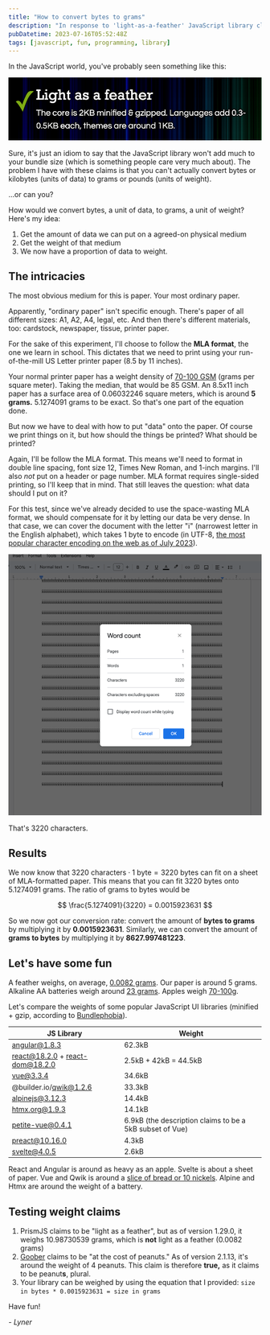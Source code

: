 ```yaml
---
title: "How to convert bytes to grams"
description: "In response to 'light-as-a-feather' JavaScript library claims"
pubDatetime: 2023-07-16T05:52:48Z
tags: [javascript, fun, programming, library]
---
```


In the JavaScript world, you've probably seen something like this:

![Example from the [PrismJS](https://prismjs.com/) website](../../assets/light-as-a-feather.png)

Sure, it's just an idiom to say that the JavaScript library won't add much to your bundle size (which is something people care very much about). The problem I have with these claims is that you can't actually convert bytes or kilobytes (units of data) to grams or pounds (units of weight).

...or can you?

How would we convert bytes, a unit of data, to grams, a unit of weight? Here's my idea:

1. Get the amount of data we can put on a agreed-on physical medium
2. Get the weight of that medium
3. We now have a proportion of data to weight.

## The intricacies

The most obvious medium for this is paper. Your most ordinary paper.

Apparently, "ordinary paper" isn't specific enough. There's paper of all different sizes: A1, A2, A4, legal, etc. And then there's different materials, too: cardstock, newspaper, tissue, printer paper.

For the sake of this experiment, I'll choose to follow the **MLA format**, the one we learn in school. This dictates that we need to print using your run-of-the-mill US Letter printer paper (8.5 by 11 inches).

Your normal printer paper has a weight density of [70-100 GSM](https://www.digitalprinting.co.uk/support/paper-weight-guide/) (grams per square meter). Taking the median, that would be 85 GSM. An 8.5x11 inch paper has a surface area of 0.06032246 square meters, which is around **5 grams.** 5.1274091 grams to be exact. So that's one part of the equation done.

But now we have to deal with how to put "data" onto the paper. Of course we print things on it, but how should the things be printed? What should be printed?

Again, I'll be follow the MLA format. This means we'll need to format in double line spacing, font size 12, Times New Roman, and 1-inch margins. I'll also _not_ put on a header or page number. MLA format requires single-sided printing, so I'll keep that in mind. That still leaves the question: what data should I put on it?

For this test, since we've already decided to use the space-wasting MLA format, we should compensate for it by letting our data be very dense. In that case, we can cover the document with the letter "i" (narrowest letter in the English alphabet), which takes 1 byte to encode (in UTF-8, [the most popular character encoding on the web as of July 2023](https://en.wikipedia.org/wiki/Popularity_of_text_encodings#Popularity_on_the_World_Wide_Web)).

![I covered up a whole Google Doc](../../assets/google-doc-spam.png)

That's 3220 characters.

## Results

We now know that $3220 \text{ characters} \cdot 1 \text{ byte} = 3220 \text{ bytes}$ can fit on a sheet of MLA-formatted paper. This means that you can fit 3220 bytes onto 5.1274091 grams. The ratio of grams to bytes would be

$$
\frac{5.1274091}{3220} = 0.0015923631
$$

So we now got our conversion rate: convert the amount of **bytes to grams** by multiplying it by **0.0015923631**. Similarly, we can convert the amount of **grams to bytes** by multiplying it by **8627.997481223**.

## Let's have some fun

A feather weighs, on average, [0.0082 grams](https://weightofthing.com/weight-of-feather/). Our paper is around 5 grams. Alkaline AA batteries weigh around [23 grams](<https://en.wikipedia.org/wiki/AA_battery#:~:text=Alkaline%20AA%20cells%20have%20a,31%20g%20(1.1%20oz).>). Apples weigh [70-100g](https://ryansjuice.com/blog/how-many-apples-in-a-pound#:~:text=The%20average%20apple%20is%20between,3%20apples%20in%20a%20pound.).

Let's compare the weights of some popular JavaScript UI libraries (minified + gzip, according to [Bundlephobia](https://bundlephobia.com/)).

| JS Library                      | Weight                                                   |
| ------------------------------- | -------------------------------------------------------- |
| angular@1.8.3                   | 62.3kB                                                   |
| react@18.2.0 + react-dom@18.2.0 | 2.5kB + 42kB = 44.5kB                                    |
| vue@3.3.4                       | 34.6kB                                                   |
| @builder.io/qwik@1.2.6          | 33.3kB                                                   |
| alpinejs@3.12.3                 | 14.4kB                                                   |
| htmx.org@1.9.3                  | 14.1kB                                                   |
| petite-vue@0.4.1                | 6.9kB (the description claims to be a 5kB subset of Vue) |
| preact@10.16.0                  | 4.3kB                                                    |
| svelte@4.0.5                    | 2.6kB                                                    |

React and Angular is around as heavy as an apple. Svelte is about a sheet of paper. Vue and Qwik is around a [slice of bread or 10 nickels](https://weightofstuff.com/10-common-items-that-weigh-about-50-grams/). Alpine and Htmx are around the weight of a battery.

## Testing weight claims

1. PrismJS claims to be "light as a feather", but as of version 1.29.0, it weighs 10.98730539 grams, which is **not** light as a feather (0.0082 grams)
2. [Goober](https://goober.rocks/) claims to be "at the cost of peanuts." As of version 2.1.13, it's around the weight of 4 peanuts. This claim is therefore **true,** as it claims to be peanut**s**, plural.
3. Your library can be weighed by using the equation that I provided: `size in bytes * 0.0015923631 = size in grams`

Have fun!

_- Lyner_
